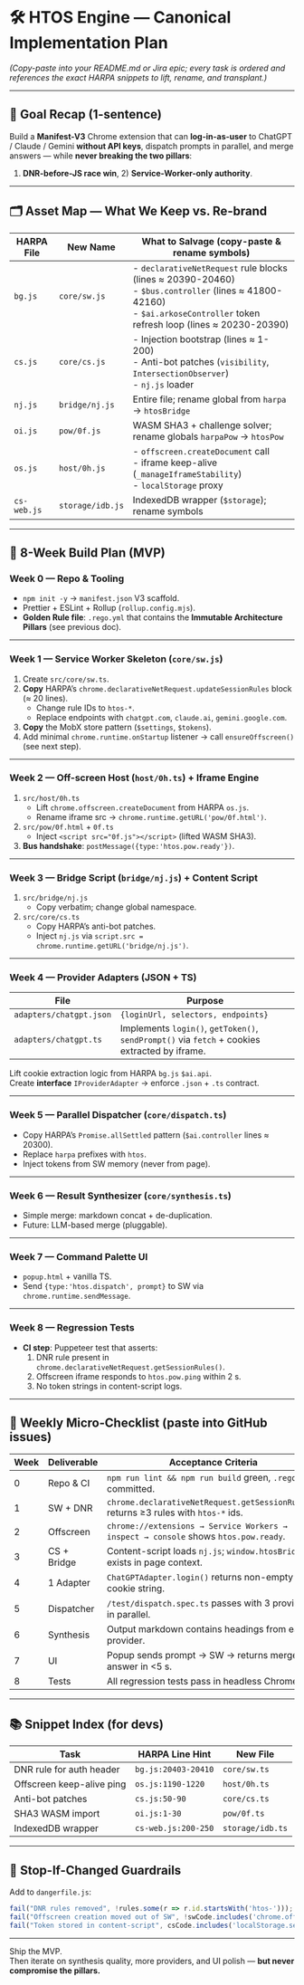 # 🛠️ HTOS Engine — Canonical Implementation Plan  
*(Copy-paste into your README.md or Jira epic; every task is ordered and references the exact HARPA snippets to lift, rename, and transplant.)*

---

## 🎯 Goal Recap (1-sentence)
Build a **Manifest-V3** Chrome extension that can **log-in-as-user** to ChatGPT / Claude / Gemini **without API keys**, dispatch prompts in parallel, and merge answers — while **never breaking the two pillars**:  
1) **DNR-before-JS race win**, 2) **Service-Worker-only authority**.

---

## 🗂️ Asset Map — What We Keep vs. Re-brand

| HARPA File  | New Name         | What to Salvage (copy-paste & rename symbols)                                                                                                                                     |
| ----------- | ---------------- | --------------------------------------------------------------------------------------------------------------------------------------------------------------------------------- |
| `bg.js`     | `core/sw.js`     | - `declarativeNetRequest` rule blocks (lines ≈ 20390-20460)  <br>- `$bus.controller` (lines ≈ 41800-42160)  <br>- `$ai.arkoseController` token refresh loop (lines ≈ 20230-20390) |
| `cs.js`     | `core/cs.js`     | - Injection bootstrap (lines ≈ 1-200)  <br>- Anti-bot patches (`visibility`, `IntersectionObserver`)  <br>- `nj.js` loader                                                        |
| `nj.js`     | `bridge/nj.js`   | Entire file; rename global from `harpa` → `htosBridge`                                                                                                                            |
| `oi.js`     | `pow/0f.js`      | WASM SHA3 + challenge solver; rename globals `harpaPow` → `htosPow`                                                                                                               |
| `os.js`     | `host/0h.js`     | - `offscreen.createDocument` call  <br>- iframe keep-alive (`_manageIframeStability`)  <br>- `localStorage` proxy                                                                 |
| `cs-web.js` | `storage/idb.js` | IndexedDB wrapper (`$storage`); rename symbols                                                                                                                                    |

---

## 📅 8-Week Build Plan (MVP)

### Week 0 — Repo & Tooling
- `npm init -y` → `manifest.json` V3 scaffold.  
- Prettier + ESLint + Rollup (`rollup.config.mjs`).  
- **Golden Rule file**: `.rego.yml` that contains the **Immutable Architecture Pillars** (see previous doc).  

---

### Week 1 — Service Worker Skeleton (`core/sw.js`)
1. Create `src/core/sw.ts`.  
2. **Copy** HARPA’s `chrome.declarativeNetRequest.updateSessionRules` block (≈ 20 lines).  
   - Change rule IDs to `htos-*`.  
   - Replace endpoints with `chatgpt.com`, `claude.ai`, `gemini.google.com`.  
3. **Copy** the MobX store pattern (`$settings`, `$tokens`).  
4. Add minimal `chrome.runtime.onStartup` listener → call `ensureOffscreen()` (see next step).

---

### Week 2 — Off-screen Host (`host/0h.ts`) + Iframe Engine
1. `src/host/0h.ts`  
   - Lift `chrome.offscreen.createDocument` from HARPA `os.js`.  
   - Rename iframe src → `chrome.runtime.getURL('pow/0f.html')`.  
2. `src/pow/0f.html` + `0f.ts`  
   - Inject `<script src="0f.js"></script>` (lifted WASM SHA3).  
3. **Bus handshake**: `postMessage({type:'htos.pow.ready'})`.

---

### Week 3 — Bridge Script (`bridge/nj.js`) + Content Script
1. `src/bridge/nj.js`  
   - Copy verbatim; change global namespace.  
2. `src/core/cs.ts`  
   - Copy HARPA’s anti-bot patches.  
   - Inject `nj.js` via `script.src = chrome.runtime.getURL('bridge/nj.js')`.

---

### Week 4 — Provider Adapters (JSON + TS)
| File | Purpose |
|------|---------|
| `adapters/chatgpt.json` | `{loginUrl, selectors, endpoints}` |
| `adapters/chatgpt.ts` | Implements `login()`, `getToken()`, `sendPrompt()` via `fetch` + cookies extracted by iframe. |
Lift cookie extraction logic from HARPA `bg.js` `$ai.api`.  
Create **interface** `IProviderAdapter` → enforce `.json` + `.ts` contract.

---

### Week 5 — Parallel Dispatcher (`core/dispatch.ts`)
- Copy HARPA’s `Promise.allSettled` pattern (`$ai.controller` lines ≈ 20300).  
- Replace `harpa` prefixes with `htos`.  
- Inject tokens from SW memory (never from page).

---

### Week 6 — Result Synthesizer (`core/synthesis.ts`)
- Simple merge: markdown concat + de-duplication.  
- Future: LLM-based merge (pluggable).

---

### Week 7 — Command Palette UI
- `popup.html` + vanilla TS.  
- Send `{type:'htos.dispatch', prompt}` to SW via `chrome.runtime.sendMessage`.

---

### Week 8 — Regression Tests
- **CI step**: Puppeteer test that asserts:  
  1. DNR rule present in `chrome.declarativeNetRequest.getSessionRules()`.  
  2. Offscreen iframe responds to `htos.pow.ping` within 2 s.  
  3. No token strings in content-script logs.

---

## 🔄 Weekly Micro-Checklist (paste into GitHub issues)

| Week | Deliverable | Acceptance Criteria |
|------|-------------|---------------------|
| 0 | Repo & CI | `npm run lint && npm run build` green, `.rego.yml` committed. |
| 1 | SW + DNR | `chrome.declarativeNetRequest.getSessionRules()` returns ≥3 rules with `htos-*` ids. |
| 2 | Offscreen | `chrome://extensions → Service Workers → inspect → console` shows `htos.pow.ready`. |
| 3 | CS + Bridge | Content-script loads `nj.js`; `window.htosBridge` exists in page context. |
| 4 | 1 Adapter | `ChatGPTAdapter.login()` returns non-empty cookie string. |
| 5 | Dispatcher | `/test/dispatch.spec.ts` passes with 3 providers in parallel. |
| 6 | Synthesis | Output markdown contains headings from each provider. |
| 7 | UI | Popup sends prompt → SW → returns merged answer in <5 s. |
| 8 | Tests | All regression tests pass in headless Chrome. |

---

## 📚 Snippet Index (for devs)

| Task | HARPA Line Hint | New File |
|------|-----------------|----------|
| DNR rule for auth header | `bg.js:20403-20410` | `core/sw.ts` |
| Offscreen keep-alive ping | `os.js:1190-1220` | `host/0h.ts` |
| Anti-bot patches | `cs.js:50-90` | `core/cs.ts` |
| SHA3 WASM import | `oi.js:1-30` | `pow/0f.ts` |
| IndexedDB wrapper | `cs-web.js:200-250` | `storage/idb.ts` |

---

## 🚨 Stop-If-Changed Guardrails

Add to `dangerfile.js`:
```js
fail("DNR rules removed", !rules.some(r => r.id.startsWith('htos-')));
fail("Offscreen creation moved out of SW", !swCode.includes('chrome.offscreen.createDocument'));
fail("Token stored in content-script", csCode.includes('localStorage.setItem("token"'));
```

---

Ship the MVP.  
Then iterate on synthesis quality, more providers, and UI polish — **but never compromise the pillars.**